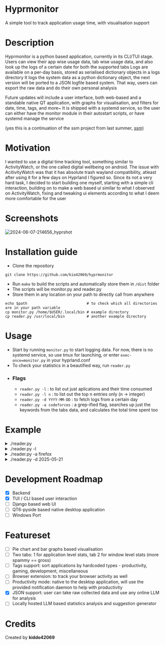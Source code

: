 # Hyprmonitor
A simple tool to track application usage time, with visualisation support

# Description
Hyprmonitor is a python based application, currently in its CLI/TUI stage. 
Users can view their app wise usage data, tab wise usage data, and also look up the logs of a certain date for both the supported tabs
Logs are available on a per-day basis, stored as serialised dictionary objects in a logs directory
It logs the system data as a python dictionary object, the next version will be ported to a JSON logfile based system. That way, users can export the raw data and do their own personal analysis 

Future updates will include a user interface, both web-based and a standable native QT application, with graphs for visualisation, and filters for date, time, tags, and more~
It is shipped with a systemd service, so the user can either have the monitor module in their autostart scripts, or have systemd manage the service

(yes this is a continuation of the ssm project from last summer, [ssm](https://github.com/kio42069/ssm))

# Motivation
I wanted to use a digital time tracking tool, something similar to ActivityWatch, or the one called digital wellbeing on android. The issue with AcitivityWatch was that it has absolute trash wayland compatibility, atleast after using it for a few days on Hyprland I figured so. Since its not a very hard task, I decided to start building one myself, starting with a simple cli interaction, building on to make a web based ui similar to what I observed on ActivityWatch, fixing and tweaking ui elements according to what I deem more comfortable for the user 

# Screenshots
![2024-06-07-214656_hyprshot](https://github.com/kio42069/ssm/assets/62372847/da911509-baae-4fc5-8473-ce25f8d6a042)

# Installation guide
- Clone the repository
```
git clone https://github.com/kio42069/hyprmonitor
```
- Run `make` to build the scripts and automatically store them in `/dist` folder
- The scripts will be monitor.py and reader.py 
- Store them in any location on your path to directly call from anywhere
```
echo $path                           # to check which all directories are in your path variable
cp monitor.py /home/$USER/.local/bin # example directory
cp reader.py /usr/local/bin          # another example directory
```

# Usage
- Start by running `monitor.py` to start logging data. For now, there is no systemd service, so use tmux for launching, or enter `exec-once=monitor.py` in your hyprland.conf
- To check your statistics in a beautified way, run `reader.py`
- ### Flags
  - `reader.py -l` : to list out just aplications and their time consumed
  - `reader.py -l n` : to list out the top n entries only (n -> integer) 
  - `reader.py -d YYYY-MM-DD` : to fetch logs from a certain day
  - `reader.py -a codeforces` : a grep-ified flag, searches up just the keywords from the tabs data, and calculates the total time spent too

# Example
<details>
  <summary>./reader.py</summary>
  
  ```
☁  dist [master] ⚡  ./reader.py                                                                    14%
[Module Reader Loaded]
--------------------------------------------------------------------------------------------------------
| Editing hyprmonitor/README.md at master · kio42069/hyprmonitor — Mozilla Firefox               0h 6m |
| surt@surt:/tmp/hyprmonitor/src                                                                 0h 3m |
| surt@surt:/tmp/hyprmonitor/dist                                                                0h 2m |
| reader.py - src - Visual Studio Code                                                           0h 2m |
| nvim README.md                                                                                 0h 1m |
| nvim reader.py                                                                                 0h 0m |
| surt@surt:/tmp/hyprmonitor                                                                     0h 0m |
| WhatsApp — Mozilla Firefox                                                                     0h 0m |
| (3) Inbox • Chats — Mozilla Firefox                                                            0h 0m |
| Touchpad Button Issue Hyprland — Mozilla Firefox                                               0h 0m |
| Welcome - src - Visual Studio Code                                                             0h 0m |
| surt@surt:~                                                                                    0h 0m |
| Inbox - surat22517@iiitd.ac.in - IIIT Delhi Mail — Mozilla Firefox                             0h 0m |
| GitHub Student Developer Pack - GitHub Education — Mozilla Firefox                             0h 0m |
| Why Use .NET — Mozilla Firefox                                                                 0h 0m |
| touchpad buttons dont work hyprland - Google Search — Mozilla Firefox                          0h 0m |
| surt@surt:/tmp                                                                                 0h 0m |
| ./monitor.py                                                                                   0h 0m |
| Creating an MVC CRUD app, part 1 | LinkedIn Learning — Mozilla Firefox                         0h 0m |
| ./reader.py -a firefox                                                                         0h 0m |
| surt@surt:/tmp/ssm                                                                             0h 0m |
| src - Visual Studio Code                                                                       0h 0m |
--------------------------------------------------------------------------------------------------------
```
</details>
<details>
  <summary>./reader.py -l</summary>
  
```
☁  dist [master] ⚡  ./reader.py -l                                                                 14%
[Module Reader Loaded]
--------------------------------------------------------------------------------------------------------
| firefox                                                                                        0h 7m |
| Alacritty                                                                                      0h 6m |
| Code                                                                                           0h 2m |
--------------------------------------------------------------------------------------------------------
☁  dist [master] ⚡  ./reader.py -l 2                                                               14%
[Module Reader Loaded]
--------------------------------------------------------------------------------------------------------
| firefox                                                                                        0h 7m |
| Alacritty                                                                                      0h 6m |
--------------------------------------------------------------------------------------------------------
```
</details>

<details>
  <summary>./reader.py -a firefox</summary>
  
```
☁  dist [master] ⚡  ./reader.py -a firefox                                                         14%
[Module Reader Loaded]
--------------------------------------------------------------------------------------------------------
| Editing hyprmonitor/README.md at master · kio42069/hyprmonitor — Mozilla Firefox               0h 6m |
| WhatsApp — Mozilla Firefox                                                                     0h 0m |
| (3) Inbox • Chats — Mozilla Firefox                                                            0h 0m |
| Touchpad Button Issue Hyprland — Mozilla Firefox                                               0h 0m |
| Inbox - surat22517@iiitd.ac.in - IIIT Delhi Mail — Mozilla Firefox                             0h 0m |
| GitHub Student Developer Pack - GitHub Education — Mozilla Firefox                             0h 0m |
| Why Use .NET — Mozilla Firefox                                                                 0h 0m |
| touchpad buttons dont work hyprland - Google Search — Mozilla Firefox                          0h 0m |
| Creating an MVC CRUD app, part 1 | LinkedIn Learning — Mozilla Firefox                         0h 0m |
| ./reader.py -a firefox                                                                         0h 0m |

Total Time: 0h 6m
```
</details>
<details>
  <summary>./reader.py -d 2025-05-21</summary>
  
```
☁  dist [master] ⚡  ./reader.py -d 2025-05-21                                                      14%
[Module Reader Loaded]
fetching records from 2025-05-21
Enter
 1. to view window stats
 2. to view all application stats: 1
ok
☁  dist [master] ⚡     
```
</details>

# Development Roadmap
- [x] Backend
- [x] TUI / CLI based user interaction
- [ ] Django based web UI 
- [ ] QT6-pyside based native desktop application
- [ ] Windows Port

# Featureset
- [ ] Pie chart and bar graphs based visualisation
- [ ] Two tabs: 1 for application level stats, tab 2 for window level stats (more spammy == gross)
- [ ] Tags support:  sort applications by hardcoded types - productivity, gaming, development, miscellaneous 
- [ ] Browser extension: to track your browser activity as well
- [ ] Productivity mode: native to the desktop application, will use the provided notification daemon to help with productivity
- [x] JSON support: user can take raw collected data and use any online LLM for analysis
- [ ] Locally hosted LLM based statistics analysis and suggestion generator

# Credits
Created by <b>kiddo42069</b>
